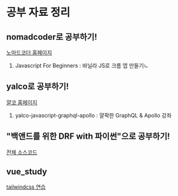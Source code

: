 # 공부 자료 정리

## nomadcoder로 공부하기!

[노마드코더 홈페이지](https://nomadcoders.co/)

1. Javascript For Beginners : 바닐라 JS로 크롬 앱 만들기ㄴ

## yalco로 공부하기!

[얄코 홈페이지](https://www.yalco.kr/lectures/)

1. yalco-javascript-graphql-apollo : 얄팍한 GraphQL & Apollo 강좌

## "백앤드를 위한 DRF with 파이썬"으로 공부하기!

[전체 소스코드](https://github.com/TaeBbong/drf_for_backend)

## vue_study

[tailwindcss 연습](./vue_study/1%EC%A3%BC%EC%B0%A8/index.html)
